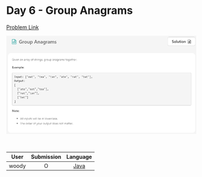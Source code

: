 # Day 6 - Group Anagrams

[Problem Link](https://leetcode.com/problems/group-anagrams/)

![06-group-anagrams](../images/06-group-anagrams.png)

<br>

User  | Submission | Language
:--:  | :--------: | :-----:
woody | O          | [Java](./woody.md)